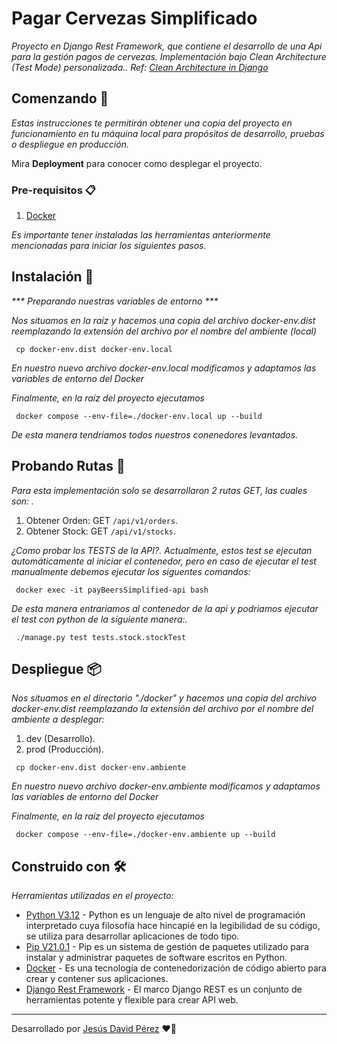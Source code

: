 # Pagar Cervezas Simplificado

_Proyecto en Django Rest Framework, que contiene el desarrollo de una Api para la gestión pagos de cervezas. Implementación bajo Clean Architecture (Test Mode) personalizada.. Ref: [Clean Architecture in Django](https://medium.com/21buttons-tech/clean-architecture-in-django-d326a4ab86a9)_

## Comenzando 🚀

_Estas instrucciones te permitirán obtener una copia del proyecto en funcionamiento en tu máquina local para propósitos de desarrollo, pruebas o despliegue en producción._

Mira **Deployment** para conocer como desplegar el proyecto.

### Pre-requisitos 📋

1. [Docker](https://docs.docker.com/)

_Es importante tener instaladas las herramientas anteriormente mencionadas para iniciar los siguientes pasos._

## Instalación 🔧


_*** Preparando nuestras variables de entorno ***_

_Nos situamos en la raíz y hacemos una copia del archivo docker-env.dist reemplazando la extensión del archivo por el nombre del ambiente (local)_

```
 cp docker-env.dist docker-env.local
```

_En nuestro nuevo archivo docker-env.local modificamos y adaptamos las variables de entorno del Docker_

_Finalmente, en la raíz del proyecto ejecutamos_

```
 docker compose --env-file=./docker-env.local up --build
```

_De esta manera tendríamos todos nuestros conenedores levantados._

## Probando Rutas 🧪

_Para esta implementación solo se desarrollaron 2 rutas GET, las cuales son: ._

1. Obtener Orden: GET `/api/v1/orders`.
2. Obtener Stock: GET `/api/v1/stocks`.

_¿Como probar los TESTS de la API?._
_Actualmente, estos test se ejecutan automáticamente al iniciar el contenedor, pero en caso de ejecutar el test manualmente debemos ejecutar los siguentes comandos:_

```
 docker exec -it payBeersSimplified-api bash
```
_De esta manera entrariamos al contenedor de la api y podriamos ejecutar el test con python de la siguiente manera:._
```
 ./manage.py test tests.stock.stockTest
```

## Despliegue 📦

_Nos situamos en el directorio "./docker" y hacemos una copia del archivo docker-env.dist reemplazando la extensión del archivo por el nombre del ambiente a desplegar:_

1. dev (Desarrollo).
2. prod (Producción).

```
 cp docker-env.dist docker-env.ambiente
```

_En nuestro nuevo archivo docker-env.ambiente modificamos y adaptamos las variables de entorno del Docker_

_Finalmente, en la raíz del proyecto ejecutamos_

```
 docker compose --env-file=./docker-env.ambiente up --build
```

## Construido con 🛠️

_Herramientas utilizadas en el proyecto:_

- [Python V3.12](https://docs.python.org/es/3.12/) - Python es un lenguaje de alto nivel de programación interpretado cuya filosofía hace hincapié en la legibilidad de su código, se utiliza para desarrollar aplicaciones de todo tipo.
- [Pip V21.0.1](https://pypi.org/project/pip/) - Pip es un sistema de gestión de paquetes utilizado para instalar y administrar paquetes de software escritos en Python.
- [Docker](https://docs.docker.com/compose/install/) - Es una tecnología de contenedorización de código abierto para crear y contener sus aplicaciones.
- [Django Rest Framework](https://www.django-rest-framework.org/) - El marco Django REST es un conjunto de herramientas potente y flexible para crear API web.

---

Desarrollado por [Jesús David Pérez](https://github.com/JesusD2405/) ❤️🚀
